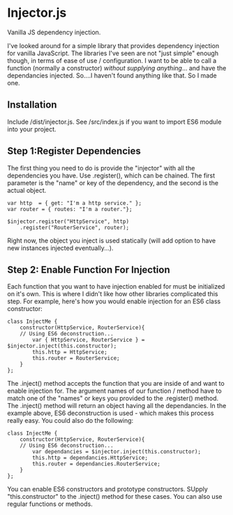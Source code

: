 # Injector.js
Vanilla JS dependency injection.

I've looked around for a simple library that provides dependency injection for vanilla JavaScript. The libraries I've seen are not "just simple" enough though, in terms of ease of use / configuration. I want to be able to call a function (normally a constructor) *without supplying anything*... and have the dependancies injected. So....I haven't found anything like that. So I made one.  

## Installation

Include /dist/injector.js. See /src/index.js if you want to import ES6 module into your project.

## Step 1:Register Dependencies

The first thing you need to do is provide the "injector" with all the dependencies you have. Use .register(), which can be chained. The first parameter is the "name" or key of the dependency, and the second is the actual object.

```
var http  = { get: "I'm a http service." };
var router = { routes: "I'm a router."};

$injector.register("HttpService", http)
	.register("RouterService", router);
```

Right now, the object you inject is used statically (will add option to have new instances injected eventually...).

## Step 2: Enable Function For Injection

Each function that you want to have injection enabled for must be initialized  on it's own. This is where I didn't like how other libraries complicated this step. For example, here's how you would enable injection for an ES6 class constructor:

```
class InjectMe {
	constructor(HttpService, RouterService){
    // Using ES6 deconstruction...
		var { HttpService, RouterService } = $injector.inject(this.constructor);
		this.http = HttpService;
		this.router = RouterService;
	}
};
```

The .inject() method accepts the function that you are inside of and want to enable injection for. The argument names of our function / method have to match one of the "names" or keys you provided to the .register() method. The .inject() method will return an object having all the dependancies. In the example above, ES6 deconstruction is used - which makes this process really easy. You could also do the following:

```
class InjectMe {
	constructor(HttpService, RouterService){
    // Using ES6 deconstruction...
		var dependancies = $injector.inject(this.constructor);
		this.http = dependancies.HttpService;
		this.router = dependancies.RouterService;
	}
};
```

You can enable ES6 constructors and prototype constructors. SUpply "this.constructor" to the .inject() method for these cases. You can also use regular functions or methods.
